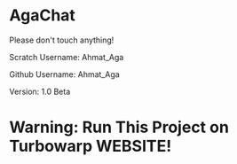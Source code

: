 # AgaChat

Please don't touch anything!

Scratch Username: Ahmat_Aga

Github Username: Ahmat_Aga

Version: 1.0 Beta

# Warning: Run This Project on Turbowarp __WEBSITE__!
